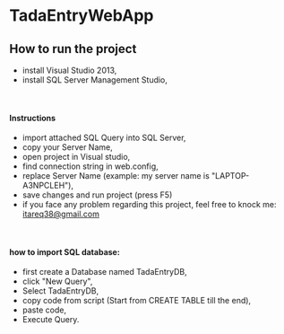 # TadaEntryWebApp
 
## How to run the project

 * install Visual Studio 2013,
 * install SQL Server Management Studio,
<br>

#### Instructions
 * import attached SQL Query into SQL Server, 
 * copy your Server Name,
 * open project in Visual studio,
 * find connection string in web.config,
 * replace Server Name (example: my server name is "LAPTOP-A3NPCLEH"),
 * save changes and run project (press F5)
 * if you face any problem regarding this project, feel free to knock me: itareq38@gmail.com

<br>

#### how to import SQL database:
* first create a Database named TadaEntryDB,
* click "New Query",
* Select TadaEntryDB,
* copy code from script (Start from CREATE TABLE till the end),
* paste code,
* Execute Query.
